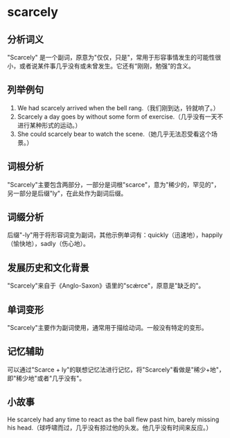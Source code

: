 # scarcely

## 分析词义

  

"Scarcely" 是一个副词，原意为"仅仅，只是"，常用于形容事情发生的可能性很小，或者说某件事几乎没有或未曾发生。它还有“刚刚，勉强”的含义。

  

## 列举例句

  

1.  We had scarcely arrived when the bell rang.（我们刚到达，铃就响了。）
2.  Scarcely a day goes by without some form of exercise.（几乎没有一天不进行某种形式的运动。）
3.  She could scarcely bear to watch the scene.（她几乎无法忍受看这个场景。）

  

## 词根分析

  

"Scarcely"主要包含两部分，一部分是词根"scarce"，意为"稀少的，罕见的"，另一部分是后缀"ly"，在此处作为副词后缀。

  

## 词缀分析

  

后缀"-ly"用于将形容词变为副词，其他示例单词有：quickly（迅速地），happily（愉快地），sadly（伤心地）。

  

## 发展历史和文化背景

  

"Scarcely"来自于《Anglo-Saxon》语里的"scǽrce"，原意是"缺乏的"。

  

## 单词变形

  

"Scarcely"主要作为副词使用，通常用于描绘动词。一般没有特定的变形。

  

## 记忆辅助

  

可以通过"Scarce + ly"的联想记忆法进行记忆，将"Scarcely"看做是"稀少+地"，即"稀少地"或者"几乎没有"。

  

## 小故事

  

He scarcely had any time to react as the ball flew past him, barely missing his head.（球呼啸而过，几乎没有掠过他的头发。他几乎没有时间来反应。）
